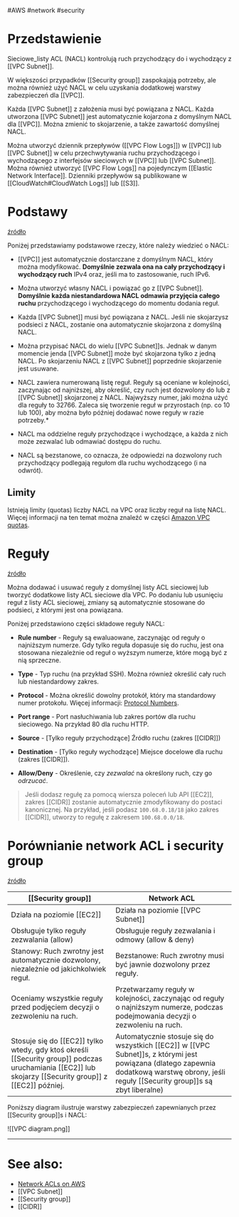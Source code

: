 #AWS #network #security 

# Przedstawienie

Sieciowe_listy ACL (NACL) kontrolują ruch przychodzący do i wychodzący z [[VPC Subnet]].

W większości przypadków [[Security group]] zaspokajają potrzeby, ale można również użyć NACL w celu uzyskania dodatkowej warstwy zabezpieczeń dla [[VPC]].

Każda [[VPC Subnet]] z założenia musi być powiązana z NACL. Każda utworzona [[VPC Subnet]] jest automatycznie kojarzona z domyślnym NACL dla [[VPC]]. Można zmienić to skojarzenie, a także zawartość domyślnej NACL.

Można utworzyć dziennik przepływów ([[VPC Flow Logs]]) w [[VPC]] lub [[VPC Subnet]] w celu przechwytywania ruchu przychodzącego i wychodzącego z interfejsów sieciowych w [[VPC]] lub [[VPC Subnet]]. Można również utworzyć [[VPC Flow Logs]] na pojedynczym [[Elastic Network Interface]]. Dzienniki przepływów są publikowane w [[CloudWatch#CloudWatch Logs]] lub [[S3]].

# Podstawy

[źródło](https://docs.aws.amazon.com/vpc/latest/userguide/vpc-network-acls.html#nacl-basics)

Poniżej przedstawiamy podstawowe rzeczy, które należy wiedzieć o NACL:

- [[VPC]] jest automatycznie dostarczane z domyślnym NACL, który można modyfikować. **Domyślnie zezwala ona na cały przychodzący i wychodzący ruch** IPv4 oraz, jeśli ma to zastosowanie, ruch IPv6.

- Można utworzyć własny NACL i powiązać go z [[VPC Subnet]]. **Domyślnie każda niestandardowa NACL odmawia przyjęcia całego ruchu** przychodzącego i wychodzącego do momentu dodania reguł.

- Każda [[VPC Subnet]] musi być powiązana z NACL. Jeśli nie skojarzysz podsieci z NACL, zostanie ona automatycznie skojarzona z domyślną NACL.

- Można przypisać NACL do wielu [[VPC Subnet]]s. Jednak w danym momencie jenda [[VPC Subnet]] może być skojarzona tylko z jedną NACL. Po skojarzeniu NACL z [[VPC Subnet]] poprzednie skojarzenie jest usuwane.

- NACL zawiera numerowaną listę reguł. Reguły są oceniane w kolejności, zaczynając od najniższej, aby określić, czy ruch jest dozwolony do lub z [[VPC Subnet]] skojarzonej z NACL.
  Najwyższy numer, jaki można użyć dla reguły to 32766. Zaleca się tworzenie reguł w przyrostach (np. co 10 lub 100), aby można było później dodawać nowe reguły w razie potrzeby.*

- NACL ma oddzielne reguły przychodzące i wychodzące, a każda z nich może zezwalać lub odmawiać dostępu do ruchu.

- NACL są bezstanowe, co oznacza, że odpowiedzi na dozwolony ruch przychodzący podlegają regułom dla ruchu wychodzącego (i na odwrót).

## Limity

Istnieją limity (quotas) liczby NACL na VPC oraz liczby reguł na listę NACL. Więcej informacji na ten temat można znaleźć w części [Amazon VPC quotas](https://docs.aws.amazon.com/vpc/latest/userguide/amazon-vpc-limits.html).

# Reguły

[źródło](https://docs.aws.amazon.com/vpc/latest/userguide/vpc-network-acls.html#nacl-rules)

Można dodawać i usuwać reguły z domyślnej listy ACL sieciowej lub tworzyć dodatkowe listy ACL sieciowe dla VPC. Po dodaniu lub usunięciu reguł z listy ACL sieciowej, zmiany są automatycznie stosowane do podsieci, z którymi jest ona powiązana.

Poniżej przedstawiono części składowe reguły NACL:

- **Rule number** - Reguły są ewaluaowane, zaczynając od reguły o najniższym numerze. Gdy tylko reguła dopasuje się do ruchu, jest ona stosowana niezależnie od reguł o wyższym numerze, które mogą być z nią sprzeczne.

- **Type** - Typ ruchu (na przykład SSH). Można również określić cały ruch lub niestandardowy zakres.

- **Protocol** - Można określić dowolny protokół, który ma standardowy numer protokołu. Więcej informacji: [Protocol Numbers](http://www.iana.org/assignments/protocol-numbers/protocol-numbers.xhtml).

- **Port range** - Port nasłuchiwania lub zakres portów dla ruchu sieciowego. Na przykład 80 dla ruchu HTTP.

- **Source** - [Tylko reguły przychodzące] Źródło ruchu (zakres [[CIDR]])

- **Destination** - [Tylko reguły wychodzące] Miejsce docelowe dla ruchu (zakres [[CIDR]]).

- **Allow/Deny** - Określenie, czy _zezwalać_ na określony ruch, czy go _odrzucać_.

> Jeśli dodasz regułę za pomocą wiersza poleceń lub API [[EC2]], zakres [[CIDR]] zostanie automatycznie zmodyfikowany do postaci kanonicznej. Na przykład, jeśli podasz `100.68.0.18/18` jako zakres [[CIDR]], utworzy to regułę z zakresem `100.68.0.0/18`.

# Porównianie network ACL i security group

[źródło](https://docs.aws.amazon.com/vpc/latest/userguide/VPC_Security.html#VPC_Security_Comparison)

| [[Security group]]                                                                                                                                      | Network ACL                                                                                                                                                                                 |
| ------------------------------------------------------------------------------------------------------------------------------------------------------- | ------------------------------------------------------------------------------------------------------------------------------------------------------------------------------------------- |
| Działa na poziomie [[EC2]]                                                                                                                              | Działa na poziomie [[VPC Subnet]]                                                                                                                                                           |
| Obsługuje tylko reguły zezwalania (allow)                                                                                                               | Obsługuje reguły zezwalania i odmowy (allow & deny)                                                                                                                                         |
| Stanowy: Ruch zwrotny jest automatycznie dozwolony, niezależnie od jakichkolwiek reguł.                                                                 | Bezstanowe: Ruch zwrotny musi być jawnie dozwolony przez reguły.                                                                                                                            |
| Oceniamy wszystkie reguły przed podjęciem decyzji o zezwoleniu na ruch.                                                                                 | Przetwarzamy reguły w kolejności, zaczynając od reguły o najniższym numerze, podczas podejmowania decyzji o zezwoleniu na ruch.                                                             |
| Stosuje się do [[EC2]] tylko wtedy, gdy ktoś określi [[Security group]] podczas uruchamiania [[EC2]] lub skojarzy [[Security group]] z [[EC2]] później. | Automatycznie stosuje się do wszystkich [[EC2]] w [[VPC Subnet]]s, z którymi jest powiązana (dlatego zapewnia dodatkową warstwę obrony, jeśli reguły [[Security group]]s są zbyt liberalne) |

Poniższy diagram ilustruje warstwy zabezpieczeń zapewnianych przez [[Security group]]s i NACL:

![[VPC diagram.png]]

---

# See also:

- [Network ACLs on AWS](https://docs.aws.amazon.com/vpc/latest/userguide/vpc-network-acls.html)
- [[VPC Subnet]]
- [[Security group]]
- [[CIDR]]
